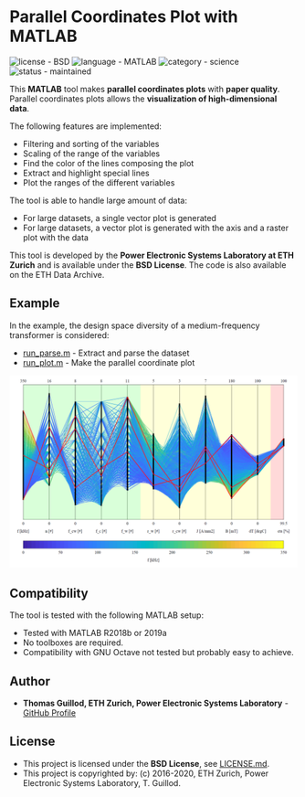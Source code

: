 # Parallel Coordinates Plot with MATLAB

![license - BSD](https://img.shields.io/badge/license-BSD-green)
![language - MATLAB](https://img.shields.io/badge/language-MATLAB-blue)
![category - science](https://img.shields.io/badge/category-science-lightgrey)
![status - maintained](https://img.shields.io/badge/status-maintained-green)

This **MATLAB** tool makes **parallel coordinates plots** with **paper quality**.
Parallel coordinates plots allows the **visualization of high-dimensional data**.

The following features are implemented: 
* Filtering and sorting of the variables
* Scaling of the range of the variables
* Find the color of the lines composing the plot
* Extract and highlight special lines
* Plot the ranges of the different variables

The tool is able to handle large amount of data:
* For large datasets, a single vector plot is generated
* For large datasets, a vector plot is generated with the axis and a raster plot with the data

This tool is developed by the **Power Electronic Systems Laboratory at ETH Zurich** and is available under the **BSD License**. The code is also available on the ETH Data Archive.

## Example

In the example, the design space diversity of a medium-frequency transformer is considered:
* [run_parse.m](run_parse.m) - Extract and parse the dataset
* [run_plot.m](run_plot.m) - Make the parallel coordinate plot

<p float="middle">
    <img src="screenshot.png" width="700">
</p>

## Compatibility

The tool is tested with the following MATLAB setup:
* Tested with MATLAB R2018b or 2019a
* No toolboxes are required.
* Compatibility with GNU Octave not tested but probably easy to achieve.

## Author

* **Thomas Guillod, ETH Zurich, Power Electronic Systems Laboratory** - [GitHub Profile](https://github.com/otvam)

## License

* This project is licensed under the **BSD License**, see [LICENSE.md](LICENSE.md).
* This project is copyrighted by: (c) 2016-2020, ETH Zurich, Power Electronic Systems Laboratory, T. Guillod.
